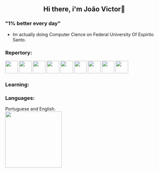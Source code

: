 <!--APRESENTATION-->
<div>
  <h2 align="center">Hi there, i'm João Victor👋</h2>
  <h3>"1% better every day"</h3>
</div>

- Im actually doing Computer Cience on Federal University Of Espirito Santo.

<div style="display: inline_block">
  <div>
    <h3>Repertory:</h3>
    <img src="https://cdn.jsdelivr.net/gh/devicons/devicon/icons/html5/html5-original.svg" width="40" height="40"/>
    <img src="https://cdn.jsdelivr.net/gh/devicons/devicon/icons/css3/css3-original.svg" width="40" height="40"/>
    <img src="https://cdn.jsdelivr.net/gh/devicons/devicon/icons/jquery/jquery-original.svg" width="40" height="40"/>
    <img src="https://cdn.jsdelivr.net/gh/devicons/devicon/icons/bootstrap/bootstrap-original.svg" width="40" height="40"/>
    <img src="https://cdn.jsdelivr.net/gh/devicons/devicon/icons/javascript/javascript-original.svg" width="40" height="40"/>
    <img src="https://cdn.jsdelivr.net/gh/devicons/devicon/icons/c/c-original.svg" width="40" height="40"/>
    <img src="https://cdn.jsdelivr.net/gh/devicons/devicon/icons/java/java-original-wordmark.svg" width="40" height="40"/>
    <img src="https://cdn.jsdelivr.net/gh/devicons/devicon/icons/python/python-plain-wordmark.svg" width="40" height="40"/>
    <img src="https://cdn.jsdelivr.net/gh/devicons/devicon/icons/mysql/mysql-original.svg" width="40" height="40"/>
  </div>
<div style="display: inline_block">
  <div>
    <h3>Learning:</h3>
<!--     <img src="https://cdn.jsdelivr.net/gh/devicons/devicon/icons/webpack/webpack-original.svg" width="40" height="40"/> -->
<!--     <img src="https://cdn.jsdelivr.net/gh/devicons/devicon/icons/gulp/gulp-plain.svg" width="40" height="40"/> -->
<!--     <img src="https://cdn.jsdelivr.net/gh/devicons/devicon/icons/python/python-plain-wordmark.svg" width="40" height="40"/> -->
<!--     <img src="https://cdn.jsdelivr.net/gh/devicons/devicon/icons/react/react-original.svg" width="40" height="40"/> -->
<!--     <img src="https://cdn.jsdelivr.net/gh/devicons/devicon/icons/vuejs/vuejs-original.svg" width="40" height="40"/> -->
<!--     <img src="https://cdn.jsdelivr.net/gh/devicons/devicon/icons/angularjs/angularjs-original.svg" width="40" height="40"/> -->
<!--     <img src="https://cdn.jsdelivr.net/gh/devicons/devicon/icons/express/express-original.svg" width="40" height="40"/> -->
<!--     <img src="https://cdn.jsdelivr.net/gh/devicons/devicon/icons/mysql/mysql-original.svg" width="40" height="40"/> -->
  </div>
</div>
<div>
    <h3>Languages:</h3>
    <span>Portuguese and English.</span>
</div>

<div align="left">
<a href="https://github.com/seu-usuário-aqui">
<img height="180em" src="https://github-readme-stats.vercel.app/api/top-langs/?username=JvMSan&layout=compact&langs_count=7&theme=dark"/>
</div>

</div>
